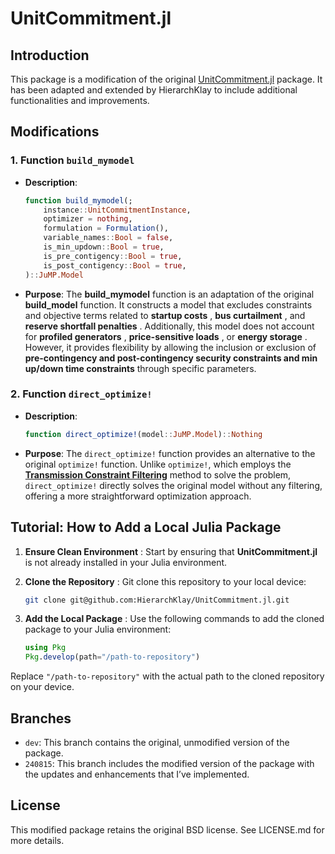 # UnitCommitment.jl

## Introduction

This package is a modification of the original [UnitCommitment.jl](https://github.com/ANL-CEEESA/UnitCommitment.jl) package. It has been adapted and extended by HierarchKlay to include additional functionalities and improvements.

## Modifications

### 1. Function `build_mymodel`

- **Description**:
  ```julia
  function build_mymodel(;
      instance::UnitCommitmentInstance,
      optimizer = nothing,
      formulation = Formulation(),
      variable_names::Bool = false,
      is_min_updown::Bool = true,
      is_pre_contigency::Bool = true,
      is_post_contigency::Bool = true,
  )::JuMP.Model
  ```
- **Purpose**: The **build_mymodel** function is an adaptation of the original **build_model** function. It constructs a model that excludes constraints and objective terms related to  **startup costs** ,  **bus curtailment** , and  **reserve shortfall penalties** . Additionally, this model does not account for  **profiled generators** ,  **price-sensitive loads** , or  **energy storage** . However, it provides flexibility by allowing the inclusion or exclusion of **pre-contingency and post-contingency security constraints and min up/down time constraints** through specific parameters.

### 2. Function `direct_optimize!`

- **Description**:

  ```julia
  function direct_optimize!(model::JuMP.Model)::Nothing
  ```
- **Purpose**: The `direct_optimize!` function provides an alternative to the original `optimize!` function. Unlike `optimize!`, which employs the [**Transmission Constraint Filtering**](https://ieeexplore.ieee.org/document/8613085) method to solve the problem, `direct_optimize!` directly solves the original model without any filtering, offering a more straightforward optimization approach.

## Tutorial: How to Add a Local Julia Package

1. **Ensure Clean Environment** : Start by ensuring that **UnitCommitment.jl** is not already installed in your Julia environment.
2. **Clone the Repository** : Git clone this repository to your local device:

   ```bash
   git clone git@github.com:HierarchKlay/UnitCommitment.jl.git
   ```
3. **Add the Local Package** : Use the following commands to add the cloned package to your Julia environment:

   ```julia
   using Pkg
   Pkg.develop(path="/path-to-repository")
   ```

Replace `"/path-to-repository"` with the actual path to the cloned repository on your device.

## Branches
+ `dev`: This branch contains the original, unmodified version of the package.
+ `240815`:  This branch includes the modified version of the package with the updates and enhancements that I’ve implemented.

## License

This modified package retains the original BSD license. See LICENSE.md for more details.
